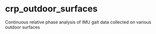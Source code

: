 # crp_outdoor_surfaces
Continuous relative phase analysis of IMU gait data collected on various outdoor surfaces
